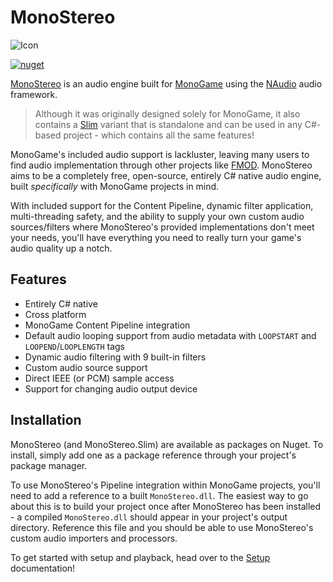 # MonoStereo
![Icon](https://github.com/user-attachments/assets/2005793d-6dfc-4367-b7ed-35615a580188)

[![nuget](https://badgen.net/nuget/v/MonoStereo?icon=nuget)](https://www.nuget.org/packages/MonoStereo)

[MonoStereo](https://github.com/NycroV/MonoStereo/tree/master) is an audio engine built for [MonoGame](https://github.com/MonoGame/MonoGame) using the [NAudio](https://github.com/naudio/NAudio/tree/master) audio framework.
> Although it was originally designed solely for MonoGame, it also contains a [Slim](https://github.com/NycroV/MonoStereo/tree/slim) variant that is standalone and can be used in any C#-based project - which contains all the same features!

MonoGame's included audio support is lackluster, leaving many users to find audio implementation through other projects like [FMOD](https://github.com/fmod). MonoStereo aims to be a completely free, open-source, entirely C# native audio engine, built *specifically* with MonoGame projects in mind.

With included support for the Content Pipeline, dynamic filter application, multi-threading safety, and the ability to supply your own custom audio sources/filters where MonoStereo's provided implementations don't meet your needs, you'll have everything you need to really turn your game's audio quality up a notch.
## Features

- Entirely C# native
- Cross platform
- MonoGame Content Pipeline integration
- Default audio looping support from audio metadata with `LOOPSTART` and `LOOPEND`/`LOOPLENGTH` tags
- Dynamic audio filtering with 9 built-in filters
- Custom audio source support
- Direct IEEE (or PCM) sample access
- Support for changing audio output device

## Installation

MonoStereo (and MonoStereo.Slim) are available as packages on Nuget. To install, simply add one as a package reference through your project's package manager.

To use MonoStereo's Pipeline integration within MonoGame projects, you'll need to add a reference to a built `MonoStereo.dll`. The easiest way to go about this is to build your project once after MonoStereo has been installed - a compiled `MonoStereo.dll` should appear in your project's output directory. Reference this file and you should be able to use MonoStereo's custom audio importers and processors.

To get started with setup and playback, head over to the [Setup](https://github.com/NycroV/MonoStereo/blob/master/docs/SETUP.md) documentation!
